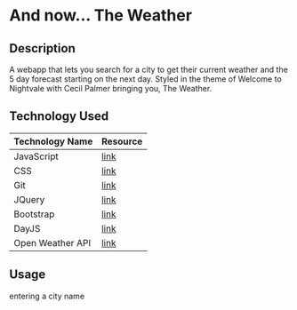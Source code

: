 # And now... The Weather

## Description
A webapp that lets you search for a city to get their current weather and the 5 day forecast starting on the next day. Styled in the theme of Welcome to Nightvale with Cecil Palmer bringing you, The Weather.

## Technology Used

|Technology Name|Resource|
|-----------|------------|
|JavaScript|[link](https://www.w3schools.com/js/js_intro.asp)|
|CSS|[link](https://www.w3schools.com/css/css_intro.asp)|
|Git|[link](https://www.w3schools.com/git/git_intro.asp?remote=github)|
|JQuery|[link](https://jquery.com/)|
|Bootstrap|[link](https://getbootstrap.com/docs/5.1/getting-started/introduction/)|
|DayJS|[link](https://day.js.org/en/)|
|Open Weather API|[link](https://openweathermap.org/api)

## Usage

entering a city name 